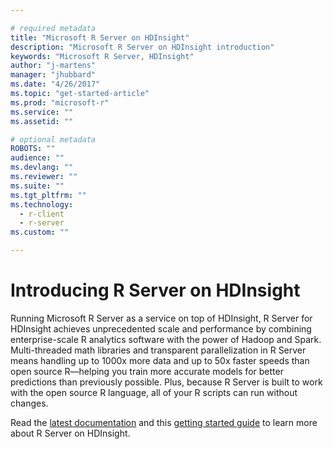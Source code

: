 ```yaml
---

# required metadata
title: "Microsoft R Server on HDInsight"
description: "Microsoft R Server on HDInsight introduction"
keywords: "Microsoft R Server, HDInsight"
author: "j-martens"
manager: "jhubbard"
ms.date: "4/26/2017"
ms.topic: "get-started-article"
ms.prod: "microsoft-r"
ms.service: ""
ms.assetid: ""

# optional metadata
ROBOTS: ""
audience: ""
ms.devlang: ""
ms.reviewer: ""
ms.suite: ""
ms.tgt_pltfrm: ""
ms.technology: 
  - r-client
  - r-server
ms.custom: ""

---
```


# Introducing R Server on HDInsight

Running Microsoft R Server as a service on top of HDInsight, R Server for HDInsight achieves unprecedented scale and performance by combining enterprise-scale R analytics software with the power of Hadoop and Spark. Multi-threaded math libraries and transparent parallelization in R Server means handling up to 1000x more data and up to 50x faster speeds than open source R—helping you train more accurate models for better predictions than previously possible. Plus, because R Server is built to work with the open source R language, all of your R scripts can run without changes.

Read the [latest documentation](https://docs.microsoft.com/azure/hdinsight/hdinsight-hadoop-r-server-overview) and this [getting started guide](https://docs.microsoft.com/azure/hdinsight/hdinsight-hadoop-r-server-get-started) to learn more about R Server on HDInsight.